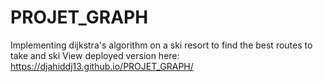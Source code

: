 # PROJET_GRAPH

Implementing dijkstra's algorithm on a ski resort to find the best routes to take and ski
View deployed version here: https://djahiddj13.github.io/PROJET_GRAPH/
